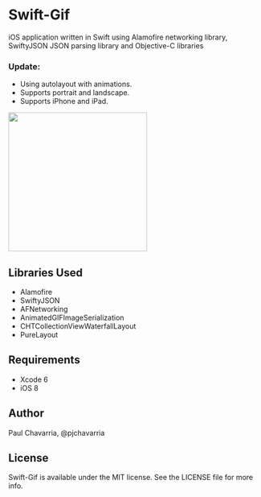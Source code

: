 Swift-Gif
=========

iOS application written in Swift using Alamofire networking library, SwiftyJSON JSON parsing library and Objective-C libraries

### Update:
- Using autolayout with animations.
- Supports portrait and landscape.
- Supports iPhone and iPad.

<img src="Swift-Gif/demo.gif" width="276"/>

## Libraries Used

- Alamofire
- SwiftyJSON
- AFNetworking
- AnimatedGIFImageSerialization
- CHTCollectionViewWaterfallLayout
- PureLayout

## Requirements

- Xcode 6
- iOS 8

## Author

Paul Chavarria, @pjchavarria

## License

Swift-Gif is available under the MIT license. See the LICENSE file for more info.

